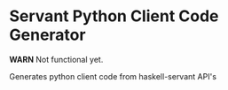 Servant Python Client Code Generator
====================================

**WARN** Not functional yet.

Generates python client code from haskell-servant API's
